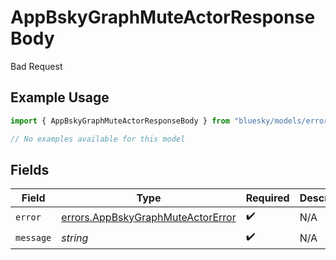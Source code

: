 # AppBskyGraphMuteActorResponseBody

Bad Request

## Example Usage

```typescript
import { AppBskyGraphMuteActorResponseBody } from "bluesky/models/errors";

// No examples available for this model
```

## Fields

| Field                                                                                  | Type                                                                                   | Required                                                                               | Description                                                                            |
| -------------------------------------------------------------------------------------- | -------------------------------------------------------------------------------------- | -------------------------------------------------------------------------------------- | -------------------------------------------------------------------------------------- |
| `error`                                                                                | [errors.AppBskyGraphMuteActorError](../../models/errors/appbskygraphmuteactorerror.md) | :heavy_check_mark:                                                                     | N/A                                                                                    |
| `message`                                                                              | *string*                                                                               | :heavy_check_mark:                                                                     | N/A                                                                                    |